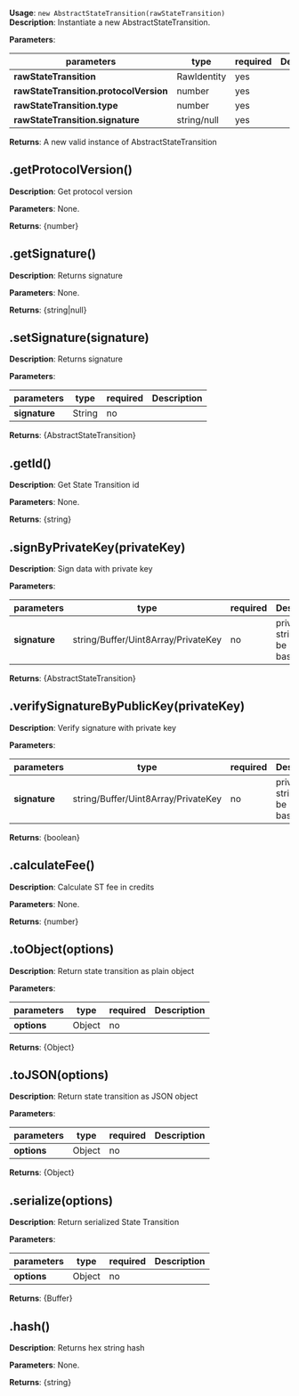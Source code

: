**Usage**: `new AbstractStateTransition(rawStateTransition)`  
**Description**: Instantiate a new AbstractStateTransition.

**Parameters**:

| parameters                            | type                  | required           | Description               |  
|---------------------------------------|-----------------------|--------------------| --------------------------|
| **rawStateTransition**                | RawIdentity           | yes                |                           |
| **rawStateTransition.protocolVersion**| number                | yes                |                           |
| **rawStateTransition.type**           | number                | yes                |                           |
| **rawStateTransition.signature**      | string/null           | yes                |                           |

**Returns**: A new valid instance of AbstractStateTransition

## .getProtocolVersion()

**Description**: Get protocol version

**Parameters**: None.  

**Returns**: {number}

## .getSignature()

**Description**: Returns signature

**Parameters**: None.  

**Returns**: {string|null}

## .setSignature(signature)

**Description**: Returns signature

**Parameters**: 

| parameters         | type                   | required           | Description                                                                                                                                                                    |  
|--------------------|------------------------|--------------------| -------------------------------- |
| **signature**      | String                 | no                |                                  |

**Returns**: {AbstractStateTransition}

## .getId()

**Description**: Get State Transition id

**Parameters**: None.  

**Returns**: {string}

## .signByPrivateKey(privateKey)

**Description**: Sign data with private key

**Parameters**: 

| parameters         | type                                | required | Description                                                                                                                                                                    |  
|--------------------|-------------------------------------|----------| ----------------------------------------- |
| **signature**      | string/Buffer/Uint8Array/PrivateKey | no       |  privateKey string must be hex or base58  |

**Returns**: {AbstractStateTransition}

## .verifySignatureByPublicKey(privateKey)

**Description**: Verify signature with private key

**Parameters**: 

| parameters         | type                                | required | Description                                                                                                                                                                    |  
|--------------------|-------------------------------------|----------| ----------------------------------------- |
| **signature**      | string/Buffer/Uint8Array/PrivateKey | no       |  privateKey string must be hex or base58  |

**Returns**: {boolean}

## .calculateFee()

**Description**: Calculate ST fee in credits

**Parameters**: None.

**Returns**: {number}

## .toObject(options)

**Description**: Return state transition as plain object

**Parameters**: 

| parameters         | type                   | required           | Description                                                                                                                                                                    |  
|--------------------|------------------------|--------------------| -------------------------------- |
| **options**        | Object                 | no                |                                  |

**Returns**: {Object}

## .toJSON(options)

**Description**: Return state transition as JSON object

**Parameters**: 

| parameters         | type                   | required           | Description                                                                                                                                                                    |  
|--------------------|------------------------|--------------------| -------------------------------- |
| **options**        | Object                 | no                |                                  |
  
**Returns**: {Object}

## .serialize(options)

**Description**: Return serialized State Transition

**Parameters**:  

| parameters         | type                   | required           | Description                                                                                                                                                                    |  
|--------------------|------------------------|--------------------| -------------------------------- |
| **options**        | Object                 | no                |                                  |


**Returns**: {Buffer}

## .hash()

**Description**: Returns hex string hash

**Parameters**: None.  

**Returns**: {string}
